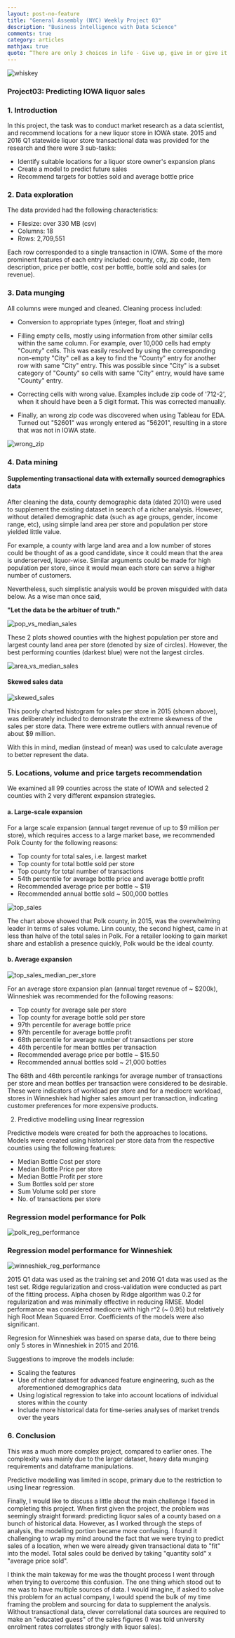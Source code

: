 ```yaml
---
layout: post-no-feature
title: "General Assembly (NYC) Weekly Project 03"
description: "Business Intelligence with Data Science"
comments: true
category: articles
mathjax: true
quote: “There are only 3 choices in life - Give up, give in or give it all you've got."
---
```


![whiskey]({{site-url}}/images/whiskey.png)

### Project03: Predicting IOWA liquor sales

### 1. Introduction

In this project, the task was to conduct market research as a data scientist, and recommend locations for a new liquor store in IOWA state. 2015 and 2016 Q1 statewide liquor store transactional data was provided for the research and there were 3 sub-tasks:

   - Identify suitable locations for a liquor store owner's expansion plans
   - Create a model to predict future sales
   - Recommend targets for bottles sold and average bottle price

### 2. Data exploration

The data provided had the following characteristics:

- Filesize: over 330 MB (csv)
- Columns: 18
- Rows: 2,709,551

Each row corresponded to a single transaction in IOWA. Some of the more prominent features of each entry included: county, city, zip code, item description, price per bottle, cost per bottle, bottle sold and sales (or revenue).

### 3. Data munging

All columns were munged and cleaned. Cleaning process included:

- Conversion to appropriate types (integer, float and string)

- Filling empty cells, mostly using information from other similar cells within the same column. For example, over 10,000 cells had empty "County" cells. This was easily resolved by using the corresponding non-empty "City" cell as a key to find the "County" entry for another row with same "City" entry. This was possible since "City" is a subset category of "County" so cells with same "City" entry, would have same "County" entry.

- Correcting cells with wrong value. Examples include zip code of '712-2', when it should have been a 5 digit format. This was corrected manually.

- Finally, an wrong zip code was discovered when using Tableau for EDA. Turned out "52601" was wrongly entered as "56201", resulting in a store that was not in IOWA state.

![wrong_zip]({{site-url}}/images/wrong_zip_des_moines.png)

### 4. Data mining

#### Supplementing transactional data with externally sourced demographics data

After cleaning the data, county demographic data (dated 2010) were used to supplement the existing dataset in search of a richer analysis. However, without detailed demographic data (such as age groups, gender, income range, etc), using simple land area per store and population per store yielded little value.

For example, a county with large land area and a low number of stores could be thought of as a good candidate, since it could mean that the area is underserved, liquor-wise. Similar arguments could be made for high population per store, since it would mean each store can serve a higher number of customers.

Nevertheless, such simplistic analysis would be proven misguided with data below. As a wise man once said, 

__"Let the data be the arbituer of truth."__

![pop_vs_median_sales]({{site-url}}/images/blob_population_vs_median.png)

These 2 plots showed counties with the highest population per store and largest county land area per store (denoted by size of circles). However, the best performing counties (darkest blue) were not the largest circles.

![area_vs_median_sales]({{site-url}}/images/blob_area_vs_median.png)

#### Skewed sales data

![skewed_sales]({{site-url}}/images/total_sales_hist_skewed.png)

This poorly charted histogram for sales per store in 2015 (shown above), was deliberately included to demonstrate the extreme skewness of the sales per store data. There were extreme outliers with annual revenue of about \$9 million.

With this in mind, median (instead of mean) was used to calculate average to better represent the data.

### 5. Locations, volume and price targets recommendation

We examined all 99 counties across the state of IOWA and selected 2 counties with 2 very different expansion strategies.

#### a. Large-scale expansion

For a large scale expansion (annual target revenue of up to \$9 million per store), which requires access to a large market base, we recommended Polk County for the following reasons:

   - Top county for total sales, i.e. largest market
   - Top county for total bottle sold per store
   - Top county for total number of transactions
   - 54th percentile for average bottle price and average bottle profit
   - Recommended average price per bottle ~ \$19
   - Recommended annual bottle sold ~ 500,000 bottles
   
![top_sales]({{site-url}}/images/top10_counties_total_sales_bar.png)

The chart above showed that Polk county, in 2015, was the overwhelming leader in terms of sales volume. Linn county, the second highest, came in at less than halve of the total sales in Polk. For a retailer looking to gain market share and establish a presence quickly, Polk would be the ideal county.

#### b. Average expansion

![top_sales_median_per_store]({{site-url}}/images/blob_top_median.png)

For an average store expansion plan (annual target revenue of ~ \$200k), Winneshiek was recommended for the following reasons:

   - Top county for average sale per store
   - Top county for average bottle sold per store
   - 97th percentile for average bottle price
   - 97th percentile for average bottle profit
   - 68th percentile for average number of transactions per store
   - 46th percentile for mean bottles per transaction
   - Recommended average price per bottle ~ $15.50
   - Recommended annual bottles sold ~ 21,000 bottles

The 68th and 46th percentile rankings for average number of transactions per store and mean bottles per transaction were considered to be desirable. These were indicators of workload per store and for a mediocre workload, stores in Winneshiek had higher sales amount per transaction, indicating customer preferences for more expensive products.

2) Predictive modelling using linear regression

Predictive models were created for both the approaches to locations. Models were created using historical per store data from the respective counties using the following features:

   - Median Bottle Cost per store
   - Median Bottle Price per store
   - Median Bottle Profit per store
   - Sum Bottles sold per store
   - Sum Volume sold per store
   - No. of transactions per store

### Regression model performance for Polk

![polk_reg_performance]({{site-url}}/images/reg_15Q1_pred_16Q1_polk.png)

### Regression model performance for Winneshiek

![winneshiek_reg_performance]({{site-url}}/images/reg_15Q1_pred_16Q1.png)

2015 Q1 data was used as the training set and 2016 Q1 data was used as the test set. Ridge regularization and cross-validation were conducted as part of the fitting process. Alpha chosen by Ridge algorithm was 0.2 for regularization and was minimally effective in reducing RMSE. Model performance was considered mediocre with high r^2 (~ 0.95) but relatively high Root Mean Squared Error. Coefficients of the models were also significant.

Regresion for Winneshiek was based on sparse data, due to there being only 5 stores in Winneshiek in 2015 and 2016.

Suggestions to improve the models include:

   - Scaling the features
   - Use of richer dataset for advanced feature engineering, such as the aforementioned demographics data
   - Using logistical regression to take into account locations of individual stores within the county
   - Include more historical data for time-series analyses of market trends over the years

### 6. Conclusion

This was a much more complex project, compared to earlier ones. The complexity was mainly due to the larger dataset, heavy data munging requirements and dataframe manipulations.

Predictive modelling was limited in scope, primary due to the restriction to using linear regression.

Finally, I would like to discuss a little about the main challenge I faced in completing this project. When first given the project, the problem was seemingly straight forward: predicting liquor sales of a county based on a bunch of historical data. However, as I worked through the steps of analysis, the modelling portion became more confusing. I found it challenging to wrap my mind around the fact that we were trying to predict sales of a location, when we were already given transactional data to "fit" into the model. Total sales could be derived by taking "quantity sold" x "average price sold".

I think the main takeway for me was the thought process I went through when trying to overcome this confusion. The one thing which stood out to me was to have multiple sources of data. I would imagine, if asked to solve this problem for an actual company, I would spend the bulk of my time framing the problem and sourcing for data to supplement the analysis. Without transactional data, clever correlational data sources are required to make an "educated guess" of the sales figures (I was told university enrolment rates correlates strongly with liquor sales).
